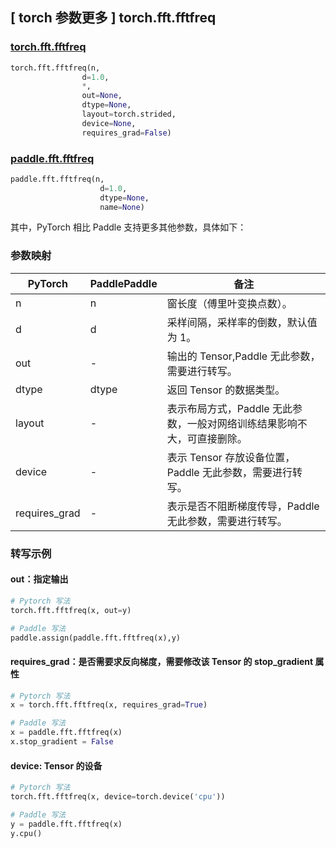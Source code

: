 ## [ torch 参数更多 ] torch.fft.fftfreq

### [torch.fft.fftfreq](https://pytorch.org/docs/stable/generated/torch.fft.fftfreq.html?highlight=fftfreq#torch.fft.fftfreq)

```python
torch.fft.fftfreq(n,
                d=1.0,
                *,
                out=None,
                dtype=None,
                layout=torch.strided,
                device=None,
                requires_grad=False)
```

### [paddle.fft.fftfreq](https://www.paddlepaddle.org.cn/documentation/docs/zh/api/paddle/fft/fftfreq_cn.html)

```python
paddle.fft.fftfreq(n,
                    d=1.0,
                    dtype=None,
                    name=None)
```

其中，PyTorch 相比 Paddle 支持更多其他参数，具体如下：
### 参数映射
| PyTorch       | PaddlePaddle | 备注                                                   |
| ------------- | ------------ | ------------------------------------------------------ |
| n             | n            | 窗长度（傅里叶变换点数）。                        |
| d             | d            | 采样间隔，采样率的倒数，默认值为 1。                |
| out           | -            |输出的 Tensor,Paddle 无此参数，需要进行转写。              |
| dtype         | dtype        |返回 Tensor 的数据类型。                              |
| layout        |-             |表示布局方式，Paddle 无此参数，一般对网络训练结果影响不大，可直接删除。|
| device        |-             |表示 Tensor 存放设备位置，Paddle 无此参数，需要进行转写。 |
| requires_grad |-             |表示是否不阻断梯度传导，Paddle 无此参数，需要进行转写。   |

### 转写示例
#### out：指定输出
```python
# Pytorch 写法
torch.fft.fftfreq(x, out=y)

# Paddle 写法
paddle.assign(paddle.fft.fftfreq(x),y)
```

#### requires_grad：是否需要求反向梯度，需要修改该 Tensor 的 stop_gradient 属性
```python
# Pytorch 写法
x = torch.fft.fftfreq(x, requires_grad=True)

# Paddle 写法
x = paddle.fft.fftfreq(x)
x.stop_gradient = False
```

#### device: Tensor 的设备
```python
# Pytorch 写法
torch.fft.fftfreq(x, device=torch.device('cpu'))

# Paddle 写法
y = paddle.fft.fftfreq(x)
y.cpu()
